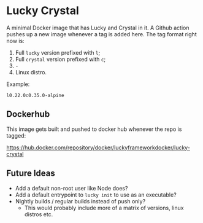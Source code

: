 # Lucky Crystal

A minimal Docker image that has Lucky and Crystal in it. A Github action pushes up a new image whenever a tag is added here. The tag format right now is:

1. Full `lucky` version prefixed with `l`;
2. Full `crystal` version prefixed with `c`;
3. `-`
4. Linux distro.

Example:

`l0.22.0c0.35.0-alpine`

## Dockerhub

This image gets built and pushed to docker hub whenever the repo is tagged:

https://hub.docker.com/repository/docker/luckyframeworkdocker/lucky-crystal

## Future Ideas

* Add a default non-root user like Node does?
* Add a default entrypoint to `lucky init` to use as an executable?
* Nightly builds / regular builds instead of push only?
  * This would probably include more of a matrix of versions, linux distros etc.
